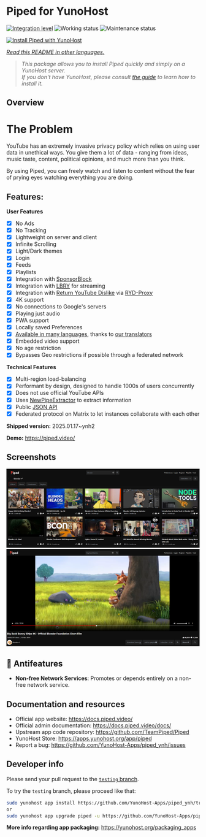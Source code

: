 <!--
N.B.: This README was automatically generated by <https://github.com/YunoHost/apps/tree/master/tools/readme_generator>
It shall NOT be edited by hand.
-->

# Piped for YunoHost

[![Integration level](https://apps.yunohost.org/badge/integration/piped)](https://ci-apps.yunohost.org/ci/apps/piped/)
![Working status](https://apps.yunohost.org/badge/state/piped)
![Maintenance status](https://apps.yunohost.org/badge/maintained/piped)

[![Install Piped with YunoHost](https://install-app.yunohost.org/install-with-yunohost.svg)](https://install-app.yunohost.org/?app=piped)

*[Read this README in other languages.](./ALL_README.md)*

> *This package allows you to install Piped quickly and simply on a YunoHost server.*  
> *If you don't have YunoHost, please consult [the guide](https://yunohost.org/install) to learn how to install it.*

## Overview

# The Problem

YouTube has an extremely invasive privacy policy which relies on using user data in unethical ways. You give them a lot of data - ranging from ideas, music taste, content, political opinions, and much more than you think.

By using Piped, you can freely watch and listen to content without the fear of prying eyes watching everything you are doing.

## Features:

**User Features**

-   [x] No Ads
-   [x] No Tracking
-   [x] Lightweight on server and client
-   [x] Infinite Scrolling
-   [x] Light/Dark themes
-   [x] Login
-   [x] Feeds
-   [x] Playlists
-   [x] Integration with [SponsorBlock](https://github.com/ajayyy/SponsorBlock)
-   [x] Integration with [LBRY](https://lbry.com/) for streaming
-   [x] Integration with [Return YouTube Dislike](https://returnyoutubedislike.com/) via [RYD-Proxy](https://github.com/TeamPiped/RYD-Proxy)
-   [x] 4K support
-   [x] No connections to Google's servers
-   [x] Playing just audio
-   [x] PWA support
-   [x] Locally saved Preferences
-   [x] [Available in many languages](src/locales), thanks to [our translators](https://hosted.weblate.org/projects/piped/frontend/)
-   [x] Embedded video support
-   [x] No age restriction
-   [x] Bypasses Geo restrictions if possible through a federated network

**Technical Features**

-   [x] Multi-region load-balancing
-   [x] Performant by design, designed to handle 1000s of users concurrently
-   [x] Does not use official YouTube APIs
-   [x] Uses [NewPipeExtractor](https://github.com/TeamNewPipe/NewPipeExtractor) to extract information
-   [x] Public [JSON API](https://docs.piped.video/docs/api-documentation/)
-   [x] Federated protocol on Matrix to let instances collaborate with each other

**Shipped version:** 2025.01.17~ynh2

**Demo:** <https://piped.video/>

## Screenshots

![Screenshot of Piped](./doc/screenshots/channel.png)
![Screenshot of Piped](./doc/screenshots/player.png)

## :red_circle: Antifeatures

- **Non-free Network Services**: Promotes or depends entirely on a non-free network service.

## Documentation and resources

- Official app website: <https://docs.piped.video/>
- Official admin documentation: <https://docs.piped.video/docs/>
- Upstream app code repository: <https://github.com/TeamPiped/Piped>
- YunoHost Store: <https://apps.yunohost.org/app/piped>
- Report a bug: <https://github.com/YunoHost-Apps/piped_ynh/issues>

## Developer info

Please send your pull request to the [`testing` branch](https://github.com/YunoHost-Apps/piped_ynh/tree/testing).

To try the `testing` branch, please proceed like that:

```bash
sudo yunohost app install https://github.com/YunoHost-Apps/piped_ynh/tree/testing --debug
or
sudo yunohost app upgrade piped -u https://github.com/YunoHost-Apps/piped_ynh/tree/testing --debug
```

**More info regarding app packaging:** <https://yunohost.org/packaging_apps>
